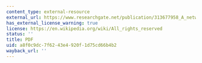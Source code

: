 ```yaml
---
content_type: external-resource
external_url: https://www.researchgate.net/publication/313677958_A_network_view_of_economic_development
has_external_license_warning: true
license: https://en.wikipedia.org/wiki/All_rights_reserved
status: ''
title: PDF
uid: a8f0c9dc-7f62-43e4-920f-1d75cd66b4b2
wayback_url: ''
---
```

